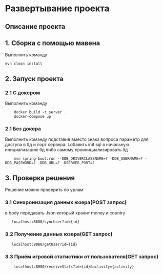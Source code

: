 # Развертывание проекта 
## Описание проекта 

## 1. Сборка с помощью мавена
Выполнить команду 
```
mvn clean install
```
## 2. Запуск проекта
### 2.1 С докером
Выполнить команду 
```
    docker build -t server .
    docker-compose up
```
### 2.1 Без докера
Выполнить команду подставив вместо знака вопроса параметр для доступа в бд и порт сервера.
Lобавить init.sql в начальную инициализацию бд либо самому проинициализировать бд

```
    mvn spring-boot:run --DDB_DRIVERCLASSNAME=? -DDB_USERNAME=? -DDB_PASSWORD=? -DDB_URL=? -DSERVER_PORT=?
```
## 3. Проверка решения 
Решение можно проверить по урлам
### 3.1 Синхронизация данных юзера(POST запрос)
в body передавать Json который хранит money и country
```
   localhost:8080/syncUser?id={id}
```
### 3.2 Получение данных юзера(GET запрос)
```
   localhost:8080/getUser?id={id}
```
### 3.3 Приём игровой статистики от пользователя(GET запрос)
```
    localhost:8080/receiveStats?id={id}&activity={activity}
```